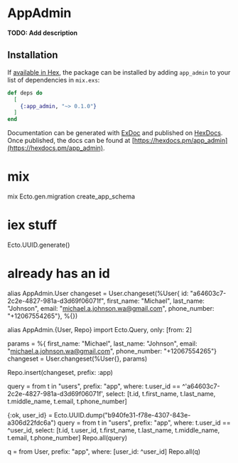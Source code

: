 # AppAdmin

**TODO: Add description**

## Installation

If [available in Hex](https://hex.pm/docs/publish), the package can be installed
by adding `app_admin` to your list of dependencies in `mix.exs`:

```elixir
def deps do
  [
    {:app_admin, "~> 0.1.0"}
  ]
end
```

Documentation can be generated with [ExDoc](https://github.com/elixir-lang/ex_doc)
and published on [HexDocs](https://hexdocs.pm). Once published, the docs can
be found at [https://hexdocs.pm/app_admin](https://hexdocs.pm/app_admin).

# mix

mix Ecto.gen.migration create_app_schema

# iex stuff
Ecto.UUID.generate()

# already has an id
alias AppAdmin.User
changeset = User.changeset(%User{ id: "a64603c7-2c2e-4827-981a-d3d69f06071f", first_name: "Michael", last_name: "Johnson", email: "michael.a.johnson.wa@gmail.com", phone_number: "+12067554265"}, %{})

alias AppAdmin.{User, Repo}
import Ecto.Query, only: [from: 2]

params = %{ first_name: "Michael", last_name: "Johnson", email: "michael.a.johnson.wa@gmail.com", phone_number: "+12067554265"}
changeset = User.changeset(%User{}, params)

Repo.insert(changeset, prefix: :app)

query = from t in "users", prefix: "app", where: t.user_id == ^'a64603c7-2c2e-4827-981a-d3d69f06071f', select: [t.id, t.first_name, t.last_name, t.middle_name, t.email, t.phone_number]

{:ok, user_id} = Ecto.UUID.dump("b940fe31-f78e-4307-843e-a306d22fdc6a")
query = from t in "users", prefix: "app", where: t.user_id == ^user_id, select: [t.id, t.user_id, t.first_name, t.last_name, t.middle_name, t.email, t.phone_number]
Repo.all(query)

q = from User, prefix: "app", where: [user_id: ^user_id]
Repo.all(q)


